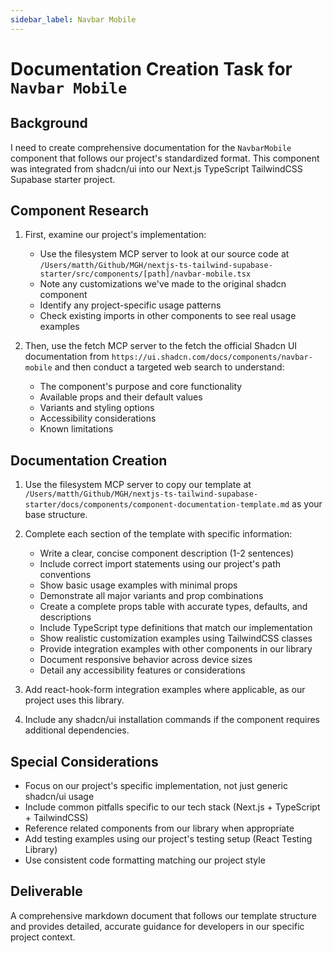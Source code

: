 ```yaml
---
sidebar_label: Navbar Mobile
---
```


# Documentation Creation Task for `Navbar Mobile`

## Background
I need to create comprehensive documentation for the `NavbarMobile` component that follows our project's standardized format. This component was integrated from shadcn/ui into our Next.js TypeScript TailwindCSS Supabase starter project.

## Component Research
1. First, examine our project's implementation:
   - Use the filesystem MCP server to look at our source code at `/Users/matth/Github/MGH/nextjs-ts-tailwind-supabase-starter/src/components/[path]/navbar-mobile.tsx`
   - Note any customizations we've made to the original shadcn component
   - Identify any project-specific usage patterns
   - Check existing imports in other components to see real usage examples

2. Then, use the fetch MCP server to the fetch the official Shadcn UI documentation from `https://ui.shadcn.com/docs/components/navbar-mobile` and then conduct a targeted web search to understand:
   - The component's purpose and core functionality
   - Available props and their default values
   - Variants and styling options
   - Accessibility considerations
   - Known limitations

## Documentation Creation
1. Use the filesystem MCP server to copy our template at `/Users/matth/Github/MGH/nextjs-ts-tailwind-supabase-starter/docs/components/component-documentation-template.md` as your base structure.

2. Complete each section of the template with specific information:
   - Write a clear, concise component description (1-2 sentences)
   - Include correct import statements using our project's path conventions
   - Show basic usage examples with minimal props
   - Demonstrate all major variants and prop combinations
   - Create a complete props table with accurate types, defaults, and descriptions
   - Include TypeScript type definitions that match our implementation
   - Show realistic customization examples using TailwindCSS classes
   - Provide integration examples with other components in our library
   - Document responsive behavior across device sizes
   - Detail any accessibility features or considerations

3. Add react-hook-form integration examples where applicable, as our project uses this library.

4. Include any shadcn/ui installation commands if the component requires additional dependencies.

## Special Considerations
- Focus on our project's specific implementation, not just generic shadcn/ui usage
- Include common pitfalls specific to our tech stack (Next.js + TypeScript + TailwindCSS)
- Reference related components from our library when appropriate
- Add testing examples using our project's testing setup (React Testing Library)
- Use consistent code formatting matching our project style

## Deliverable
A comprehensive markdown document that follows our template structure and provides detailed, accurate guidance for developers in our specific project context.
